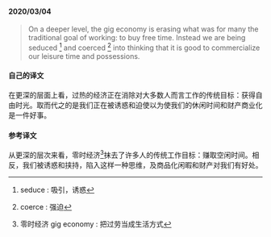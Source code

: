 #### 2020/03/04

> On a deeper level, the gig economy is erasing what was for many the traditional goal of working: to buy free time. Instead we are being seduced [^1] and coerced [^2] into thinking that it is good to commercialize our leisure time and possessions.



#### 自己的译文

在更深的层面上看，过热的经济正在消除对大多数人而言工作的传统目标：获得自由时光。取而代之的是我们正在被诱惑和迫使以为使我们的休闲时间和财产商业化是一件好事。



#### 参考译文

从更深的层次来看，零时经济[^3]抹去了许多人的传统工作目标：赚取空闲时间。相反，我们被诱惑和挟持，陷入这样一种思维，及商品化闲暇和财产对我们有好处。



[^1]: seduce : 吸引，诱惑
[^2]: coerce : 强迫
[^3]: 零时经济 gig economy : 把过劳当成生活方式